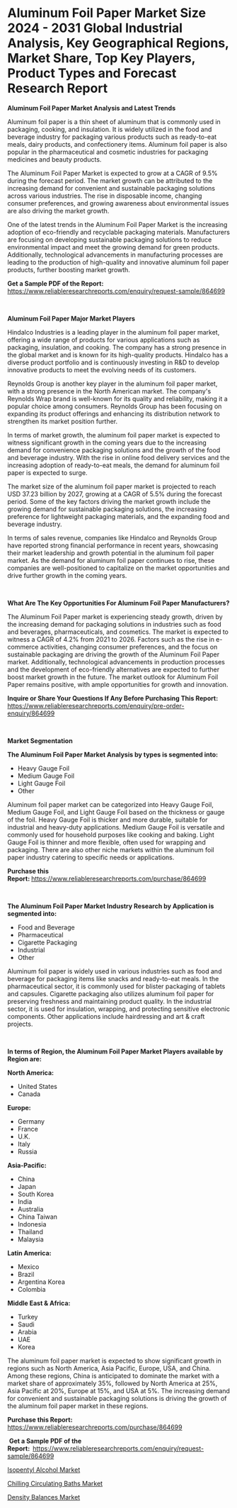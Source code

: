<p><h1>Aluminum Foil Paper Market Size 2024 - 2031 Global Industrial Analysis, Key Geographical Regions, Market Share, Top Key Players, Product Types and Forecast Research Report</h1></p><p><strong>Aluminum Foil Paper Market Analysis and Latest Trends</strong></p>
<p><p>Aluminum foil paper is a thin sheet of aluminum that is commonly used in packaging, cooking, and insulation. It is widely utilized in the food and beverage industry for packaging various products such as ready-to-eat meals, dairy products, and confectionery items. Aluminum foil paper is also popular in the pharmaceutical and cosmetic industries for packaging medicines and beauty products.</p><p>The Aluminum Foil Paper Market is expected to grow at a CAGR of 9.5% during the forecast period. The market growth can be attributed to the increasing demand for convenient and sustainable packaging solutions across various industries. The rise in disposable income, changing consumer preferences, and growing awareness about environmental issues are also driving the market growth.</p><p>One of the latest trends in the Aluminum Foil Paper Market is the increasing adoption of eco-friendly and recyclable packaging materials. Manufacturers are focusing on developing sustainable packaging solutions to reduce environmental impact and meet the growing demand for green products. Additionally, technological advancements in manufacturing processes are leading to the production of high-quality and innovative aluminum foil paper products, further boosting market growth.</p></p>
<p><strong>Get a Sample PDF of the Report:&nbsp;</strong> <a href="https://www.reliableresearchreports.com/enquiry/request-sample/864699">https://www.reliableresearchreports.com/enquiry/request-sample/864699</a></p>
<p>&nbsp;</p>
<p><strong>Aluminum Foil Paper Major Market Players</strong></p>
<p><p>Hindalco Industries is a leading player in the aluminum foil paper market, offering a wide range of products for various applications such as packaging, insulation, and cooking. The company has a strong presence in the global market and is known for its high-quality products. Hindalco has a diverse product portfolio and is continuously investing in R&D to develop innovative products to meet the evolving needs of its customers.</p><p>Reynolds Group is another key player in the aluminum foil paper market, with a strong presence in the North American market. The company's Reynolds Wrap brand is well-known for its quality and reliability, making it a popular choice among consumers. Reynolds Group has been focusing on expanding its product offerings and enhancing its distribution network to strengthen its market position further.</p><p>In terms of market growth, the aluminum foil paper market is expected to witness significant growth in the coming years due to the increasing demand for convenience packaging solutions and the growth of the food and beverage industry. With the rise in online food delivery services and the increasing adoption of ready-to-eat meals, the demand for aluminum foil paper is expected to surge.</p><p>The market size of the aluminum foil paper market is projected to reach USD 37.23 billion by 2027, growing at a CAGR of 5.5% during the forecast period. Some of the key factors driving the market growth include the growing demand for sustainable packaging solutions, the increasing preference for lightweight packaging materials, and the expanding food and beverage industry.</p><p>In terms of sales revenue, companies like Hindalco and Reynolds Group have reported strong financial performance in recent years, showcasing their market leadership and growth potential in the aluminum foil paper market. As the demand for aluminum foil paper continues to rise, these companies are well-positioned to capitalize on the market opportunities and drive further growth in the coming years.</p></p>
<p>&nbsp;</p>
<p><strong>What Are The Key Opportunities For Aluminum Foil Paper Manufacturers?</strong></p>
<p><p>The Aluminum Foil Paper market is experiencing steady growth, driven by the increasing demand for packaging solutions in industries such as food and beverages, pharmaceuticals, and cosmetics. The market is expected to witness a CAGR of 4.2% from 2021 to 2026. Factors such as the rise in e-commerce activities, changing consumer preferences, and the focus on sustainable packaging are driving the growth of the Aluminum Foil Paper market. Additionally, technological advancements in production processes and the development of eco-friendly alternatives are expected to further boost market growth in the future. The market outlook for Aluminum Foil Paper remains positive, with ample opportunities for growth and innovation.</p></p>
<p><strong>Inquire or Share Your Questions If Any Before Purchasing This Report:</strong> <a href="https://www.reliableresearchreports.com/enquiry/pre-order-enquiry/864699">https://www.reliableresearchreports.com/enquiry/pre-order-enquiry/864699</a></p>
<p>&nbsp;</p>
<p><strong>Market Segmentation</strong></p>
<p><strong>The Aluminum Foil Paper Market Analysis by types is segmented into:</strong></p>
<p><ul><li>Heavy Gauge Foil</li><li>Medium Gauge Foil</li><li>Light Gauge Foil</li><li>Other</li></ul></p>
<p><p>Aluminum foil paper market can be categorized into Heavy Gauge Foil, Medium Gauge Foil, and Light Gauge Foil based on the thickness or gauge of the foil. Heavy Gauge Foil is thicker and more durable, suitable for industrial and heavy-duty applications. Medium Gauge Foil is versatile and commonly used for household purposes like cooking and baking. Light Gauge Foil is thinner and more flexible, often used for wrapping and packaging. There are also other niche markets within the aluminum foil paper industry catering to specific needs or applications.</p></p>
<p><strong>Purchase this Report:&nbsp;</strong><a href="https://www.reliableresearchreports.com/purchase/864699">https://www.reliableresearchreports.com/purchase/864699</a></p>
<p>&nbsp;</p>
<p><strong>The Aluminum Foil Paper Market Industry Research by Application is segmented into:</strong></p>
<p><ul><li>Food and Beverage</li><li>Pharmaceutical</li><li>Cigarette Packaging</li><li>Industrial</li><li>Other</li></ul></p>
<p><p>Aluminum foil paper is widely used in various industries such as food and beverage for packaging items like snacks and ready-to-eat meals. In the pharmaceutical sector, it is commonly used for blister packaging of tablets and capsules. Cigarette packaging also utilizes aluminum foil paper for preserving freshness and maintaining product quality. In the industrial sector, it is used for insulation, wrapping, and protecting sensitive electronic components. Other applications include hairdressing and art & craft projects.</p></p>
<p>&nbsp;</p>
<p><strong>In terms of Region, the Aluminum Foil Paper Market Players available by Region are:</strong></p>
<p>
    <p> <strong> North America: </strong>
        <ul>
            <li>United States</li>
            <li>Canada</li>
        </ul>
        </p> 
    <p> <strong> Europe: </strong>
        <ul>
            <li>Germany</li>
            <li>France</li>
            <li>U.K.</li>
            <li>Italy</li>
            <li>Russia</li>
        </ul>
        </p> 
    <p> <strong> Asia-Pacific: </strong>
        <ul>
            <li>China</li>
            <li>Japan</li>
            <li>South Korea</li>
            <li>India</li>
            <li>Australia</li>
            <li>China Taiwan</li>
            <li>Indonesia</li>
            <li>Thailand</li>
            <li>Malaysia</li>
        </ul>
        </p> 
    <p> <strong> Latin America: </strong>
        <ul>
            <li>Mexico</li>
            <li>Brazil</li>
            <li>Argentina Korea</li>
            <li>Colombia</li>
        </ul>
        </p> 
    <p> <strong> Middle East & Africa: </strong>
        <ul>
            <li>Turkey</li>
            <li>Saudi</li>
            <li>Arabia</li>
            <li>UAE</li>
            <li>Korea</li>
        </ul>
    </p>
    </p>
<p><p>The aluminum foil paper market is expected to show significant growth in regions such as North America, Asia Pacific, Europe, USA, and China. Among these regions, China is anticipated to dominate the market with a market share of approximately 35%, followed by North America at 25%, Asia Pacific at 20%, Europe at 15%, and USA at 5%. The increasing demand for convenient and sustainable packaging solutions is driving the growth of the aluminum foil paper market in these regions.</p></p>
<p><strong>Purchase this Report: </strong><a href="https://www.reliableresearchreports.com/purchase/864699">https://www.reliableresearchreports.com/purchase/864699</a></p>
<p>&nbsp;<strong>Get a Sample PDF of the Report:&nbsp;&nbsp;</strong><a href="https://www.reliableresearchreports.com/enquiry/request-sample/864699">https://www.reliableresearchreports.com/enquiry/request-sample/864699</a></p>
<p><strong></strong></p>
<p><p><a href="https://github.com/RichRobinson5/Market-Research-Report-List-4/blob/main/isopentyl-alcohol-market.md">Isopentyl Alcohol Market</a></p><p><a href="https://view.publitas.com/reportprime-1/chilling-circulating-baths-market-analysis-examines-its-scope-on-growth-opportunities-and-forecasted-trends-spanning-from-2024-to-2031/">Chilling Circulating Baths Market</a></p><p><a href="https://view.publitas.com/reportprime-1/density-balances-market-provides-a-comprehensive-analysis-including-a-macro-overview-of-the-market-as-well-as-micro-details-such-as-market-size-and-competitive-landscape/">Density Balances Market</a></p></p>
